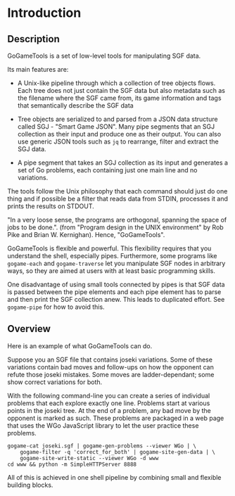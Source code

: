 # Introduction

## Description

GoGameTools is a set of low-level tools for manipulating SGF data.

Its main features are:

- A Unix-like pipeline through which a collection of tree objects flows. Each
  tree does not just contain the SGF data but also metadata such as the
  filename where the SGF came from, its game information and tags that
  semantically describe the SGF data

- Tree objects are serialized to and parsed from a JSON data structure called
  SGJ - "Smart Game JSON". Many pipe segments that an SGJ collection as their
  input and produce one as their output. You can also use generic JSON tools
  such as `jq` to rearrange, filter and extract the SGJ data.

- A pipe segment that takes an SGJ collection as its input and generates a set
  of Go problems, each containing just one main line and no variations.

The tools follow the Unix philosophy that each command should just do one thing
and if possible be a filter that reads data from STDIN, processes it and prints
the results on STDOUT.

"In a very loose sense, the programs are orthogonal, spanning the space of jobs
to be done.". (from "Program design in the UNIX environment" by Rob Pike and
Brian W. Kernighan). Hence, "GoGameTools".

GoGameTools is flexible and powerful. This flexibility requires that you
understand the shell, especially pipes. Furthermore, some programs like
`gogame-each` and `gogame-traverse` let you manipulate SGF nodes in arbitrary
ways, so they are aimed at users with at least basic programming skills.

One disadvantage of using small tools connected by pipes is that SGF data is
passed between the pipe elements and each pipe element has to parse and then
print the SGF collection anew. This leads to duplicated effort. See
`gogame-pipe` for how to avoid this.

## Overview

Here is an example of what GoGameTools can do.

Suppose you an SGF file that contains joseki variations. Some of these
variations contain bad moves and follow-ups on how the opponent can refute
those joseki mistakes. Some moves are ladder-dependant; some show correct
variations for both.

With the following command-line you can create a series of individual problems
that each explore exactly one line. Problems start at various points in the
joseki tree. At the end of a problem, any bad move by the opponent is marked as
such. These problems are packaged in a web page that uses the WGo JavaScript
library to let the user practice these problems.

~~~
gogame-cat joseki.sgf | gogame-gen-problems --viewer WGo | \
    gogame-filter -q 'correct_for_both' | gogame-site-gen-data | \
    gogame-site-write-static --viewer WGo -d www
cd www && python -m SimpleHTTPServer 8888
~~~

All of this is achieved in one shell pipeline by combining small and flexible
building blocks.
